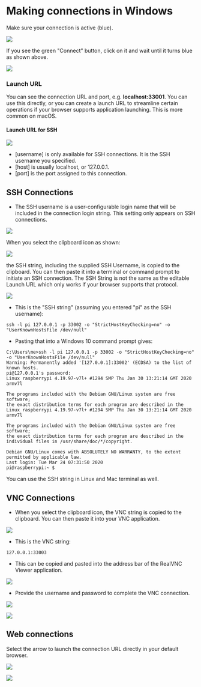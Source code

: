 # Making connections in Windows

Make sure your connection is active \(blue\).

![](../../../.gitbook/assets/image%20%2815%29.png)

If you see the green "Connect" button, click on it and wait until it turns blue as shown above.

![](../../../.gitbook/assets/image%20%28373%29.png)

### Launch URL

You can see the connection URL and port, e.g. **localhost:33001**.  You can use this directly, or you can create a launch URL to streamline certain operations if your browser supports application launching.  This is more common on macOS. 

#### Launch URL for SSH

![](../../../.gitbook/assets/image%20%28145%29.png)

* \[username\] is only available for SSH connections.  It is the SSH username you specified.
* \[host\] is usually localhost, or 127.0.0.1.
* \[port\] is the port assigned to this connection.

## SSH Connections

* The SSH username is a user-configurable login name that will be included in the connection login string.  This setting only appears on SSH connections.  

![](../../../.gitbook/assets/image%20%28306%29.png)

When you select the clipboard icon as shown:

![](../../../.gitbook/assets/image%20%28361%29.png)



the SSH string, including the supplied SSH Username, is copied to the clipboard.  You can then paste it into a terminal or command prompt to initiate an SSH connection.  The SSH String is not the same as the editable Launch URL which only works if your browser supports that protocol.

![](../../../.gitbook/assets/image%20%28396%29.png)

* This is the "SSH string" \(assuming you entered "pi" as the SSH username\):

```text
ssh -l pi 127.0.0.1 -p 33002 -o "StrictHostKeyChecking=no" -o "UserKnownHostsFile /dev/null"
```

* Pasting that into a Windows 10 command prompt gives:

```text
C:\Users\me>ssh -l pi 127.0.0.1 -p 33002 -o "StrictHostKeyChecking=no" -o "UserKnownHostsFile /dev/null"
Warning: Permanently added '[127.0.0.1]:33002' (ECDSA) to the list of known hosts.
pi@127.0.0.1's password:
Linux raspberrypi 4.19.97-v7l+ #1294 SMP Thu Jan 30 13:21:14 GMT 2020 armv7l

The programs included with the Debian GNU/Linux system are free software;
the exact distribution terms for each program are described in the
Linux raspberrypi 4.19.97-v7l+ #1294 SMP Thu Jan 30 13:21:14 GMT 2020 armv7l

The programs included with the Debian GNU/Linux system are free software;
the exact distribution terms for each program are described in the
individual files in /usr/share/doc/*/copyright.

Debian GNU/Linux comes with ABSOLUTELY NO WARRANTY, to the extent
permitted by applicable law.
Last login: Tue Mar 24 07:31:50 2020
pi@raspberrypi:~ $
```

You can use the SSH string in Linux and Mac terminal as well.

## VNC Connections

* When you select the clipboard icon, the VNC string is copied to the clipboard.  You can then paste it into your VNC application.

![](../../../.gitbook/assets/image%20%28447%29.png)

* This is the VNC string:

```text
127.0.0.1:33003
```

* This can be copied and pasted into the address bar of the RealVNC Viewer application.

![](../../../.gitbook/assets/image%20%28380%29.png)

* Provide the username and password to complete the VNC connection.

![](../../../.gitbook/assets/image%20%28280%29.png)

![](../../../.gitbook/assets/image%20%28226%29.png)

## Web connections

Select the arrow to launch the connection URL directly in your default browser.

![](../../../.gitbook/assets/image%20%28468%29.png)

![](../../../.gitbook/assets/image%20%28143%29.png)

